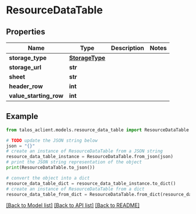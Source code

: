# ResourceDataTable


## Properties

Name | Type | Description | Notes
------------ | ------------- | ------------- | -------------
**storage_type** | [**StorageType**](StorageType.md) |  | 
**storage_url** | **str** |  | 
**sheet** | **str** |  | 
**header_row** | **int** |  | 
**value_starting_row** | **int** |  | 

## Example

```python
from talos_aclient.models.resource_data_table import ResourceDataTable

# TODO update the JSON string below
json = "{}"
# create an instance of ResourceDataTable from a JSON string
resource_data_table_instance = ResourceDataTable.from_json(json)
# print the JSON string representation of the object
print(ResourceDataTable.to_json())

# convert the object into a dict
resource_data_table_dict = resource_data_table_instance.to_dict()
# create an instance of ResourceDataTable from a dict
resource_data_table_from_dict = ResourceDataTable.from_dict(resource_data_table_dict)
```
[[Back to Model list]](../README.md#documentation-for-models) [[Back to API list]](../README.md#documentation-for-api-endpoints) [[Back to README]](../README.md)


